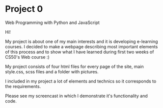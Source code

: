 # Project 0

Web Programming with Python and JavaScript

Hi!

My project is about one of my main interests and it is developing e-learning courses.
I decided to make a webpage describing most important elements of this process and to show what I have learned during first two weeks of CS50's Web course :)

My project consists of four html files for every page of the site, main style.css, scss files and a folder with pictures.

I included in my project a lot of elements and technics so it corresponds to the requirements.

Please see my screencast in which I demonstrate it's functionality and code.